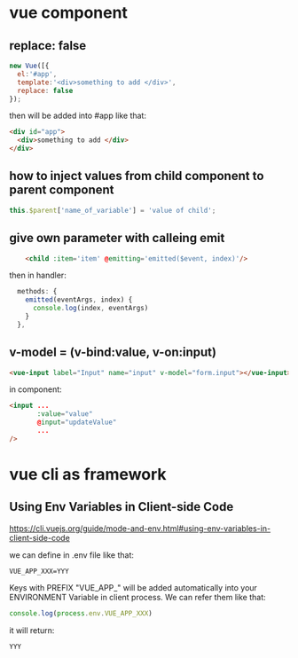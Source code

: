 # vue component
## replace: false

```js
new Vue([{
  el:'#app',
  template:'<div>something to add </div>',
  replace: false
});
```

then will be added into #app like that:

```html
<div id="app">
  <div>something to add </div>
</div>
```


## how to inject values from child component to parent component

```javascript
this.$parent['name_of_variable'] = 'value of child';
```


## give own parameter with calleing emit
```html
    <child :item='item' @emitting='emitted($event, index)'/>
```
then in handler:

```javascript
  methods: {
    emitted(eventArgs, index) {
      console.log(index, eventArgs)
    }
  },
```


## v-model = (v-bind:value, v-on:input)

```html
<vue-input label="Input" name="input" v-model="form.input"></vue-input>
```

in component:
```html
<input ...
       :value="value"
       @input="updateValue"
       ...
/>
```
# vue cli as framework
## Using Env Variables in Client-side Code
https://cli.vuejs.org/guide/mode-and-env.html#using-env-variables-in-client-side-code

we can define in .env file like that:
```.env
VUE_APP_XXX=YYY
```
Keys with PREFIX "VUE_APP_" will be added automatically into your ENVIRONMENT Variable in client process. We can refer them like that:
```js
console.log(process.env.VUE_APP_XXX)
```
it will return:
```
YYY
```




